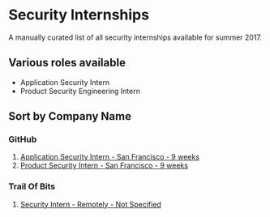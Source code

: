 # Security Internships
A manually curated list of all security internships available for summer 2017.

## Various roles available
- Application Security Intern
- Product Security Engineering Intern

## Sort by Company Name
### GitHub
1.  [Application Security Intern - San Francisco - 9 weeks](https://jobs.lever.co/github/eb49d79f-7022-41d5-afaa-8b4dc8661114)
2.  [Product Security Intern - San Francisco - 9 weeks](https://jobs.lever.co/github/d297d5f0-9eff-4cf5-bb0c-daa41a0d57db)
### Trail Of Bits
1. [Security Intern - Remotely - Not Specified](https://blog.trailofbits.com/2016/08/09/work-for-us-fall-and-winter-internship-opportunities/)
